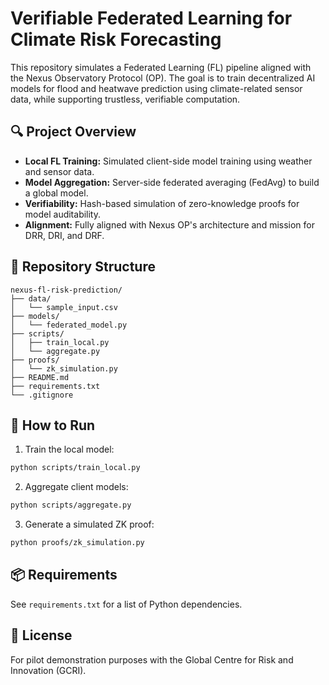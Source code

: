 
# Verifiable Federated Learning for Climate Risk Forecasting

This repository simulates a Federated Learning (FL) pipeline aligned with the Nexus Observatory Protocol (OP). The goal is to train decentralized AI models for flood and heatwave prediction using climate-related sensor data, while supporting trustless, verifiable computation.

## 🔍 Project Overview

- **Local FL Training:** Simulated client-side model training using weather and sensor data.
- **Model Aggregation:** Server-side federated averaging (FedAvg) to build a global model.
- **Verifiability:** Hash-based simulation of zero-knowledge proofs for model auditability.
- **Alignment:** Fully aligned with Nexus OP's architecture and mission for DRR, DRI, and DRF.

## 📁 Repository Structure

```
nexus-fl-risk-prediction/
├── data/
│   └── sample_input.csv
├── models/
│   └── federated_model.py
├── scripts/
│   ├── train_local.py
│   └── aggregate.py
├── proofs/
│   └── zk_simulation.py
├── README.md
├── requirements.txt
└── .gitignore
```

## 🚀 How to Run

1. Train the local model:
```bash
python scripts/train_local.py
```

2. Aggregate client models:
```bash
python scripts/aggregate.py
```

3. Generate a simulated ZK proof:
```bash
python proofs/zk_simulation.py
```

## 📦 Requirements

See `requirements.txt` for a list of Python dependencies.

## 📜 License

For pilot demonstration purposes with the Global Centre for Risk and Innovation (GCRI).
